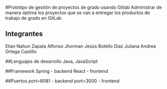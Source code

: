 #Prototipo de gestión de proyectos de grado usando Gitlab
Administrar de manera óptima los proyectos que se van a entregar los productos de trabajo de grado en GitLab

## Integrantes 
Elian Nahun Zapata Alfonso
Jhorman Jesús Botello Díaz
Juliana Andrea Ortega Castillo

##Lenguajes de desarrollo
Java, JavaScript

##Framework
Spring - backend
React - frontend

##Puertos
port=8081 - backend
port=3000 - frontend